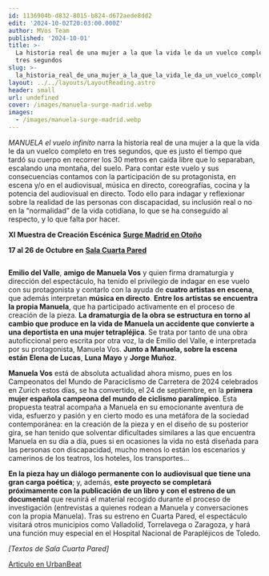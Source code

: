 ```yaml
---
id: 1136904b-d832-8015-b824-d672aede8dd2
edit: '2024-10-02T20:03:00.000Z'
author: MVos Team
published: '2024-10-01'
title: >-
  La historia real de una mujer a la que la vida le da un vuelco completo en
  tres segundos 
slug: >-
  la_historia_real_de_una_mujer_a_la_que_la_vida_le_da_un_vuelco_completo_en_tres_segundos
layout: ../../layouts/LayoutReading.astro
header: small
url: undefined
cover: /images/manuela-surge-madrid.webp
images:
  - /images/manuela-surge-madrid.webp
---
```


_MANUELA el vuelo infinito_ narra la historia real de una mujer a la que la vida le da un vuelco completo en tres segundos, que es justo el tiempo que tardó su cuerpo en recorrer los 30 metros en caída libre que lo separaban, escalando una montaña, del suelo. Para contar este vuelo y sus consecuencias contamos con la participación de su protagonista, en escena y/o en el audiovisual, música en directo, coreografías, cocina y la potencia del audiovisual en directo. Todo ello para indagar y reflexionar sobre la realidad de las personas con discapacidad, su inclusión real o no en la “normalidad” de la vida cotidiana, lo que se ha conseguido al respecto, y lo que falta por hacer.


**XI Muestra de Creación Escénica** [**Surge Madrid en Otoño**](https://www.madrid.org/surgemadrid/2024/26-manuela.html)


**17 al 26 de Octubre en** [**Sala Cuarta Pared**](https://www.cuartapared.es/project/manuela-el-vuelo-infinito/#1662478460098-fd4a1f20-b701)


<figure><img src="/images/manuela-surge-madrid.webp" alt=""><figcaption align="left"></figcaption></figure>


**Emilio del Valle**, **amigo de Manuela Vos** y quien firma dramaturgia y dirección del espectáculo, ha tenido el privilegio de indagar en ese vuelo con su protagonista y contarlo con la ayuda de **cuatro artistas en escena**, que además interpretan **música en directo**. **Entre los artistas se encuentra la propia Manuela**, que ha participado activamente en el proceso de creación de la pieza. **La dramaturgia de la obra se estructura en torno al cambio que produce en la vida de Manuela un accidente que convierte a una deportista en una mujer tetrapléjica**. Se trata por tanto de una obra autoficcional pero escrita por otra voz, la de Emilio del Valle, e interpretada por su protagonista, Manuela Vos. **Junto a Manuela, sobre la escena están** **Elena de Lucas**, **Luna Mayo** y **Jorge Muñoz**.


**Manuela Vos** está de absoluta actualidad ahora mismo, pues en los Campeonatos del Mundo de Paraciclismo de Carretera de 2024 celebrados en Zurich estos días, se ha convertido, el 24 de septiembre, en la **primera mujer española campeona del mundo de ciclismo paralímpico**. Esta propuesta teatral acompaña a Manuela en su emocionante aventura de vida, esfuerzo y pasión y en cierto modo es una metáfora de la sociedad contemporánea: en la creación de la pieza y en el diseño de su posterior gira, se han tenido que solventar dificultades similares a las que encuentra Manuela en su día a día, pues si en ocasiones la vida no está diseñada para las personas con discapacidad, mucho menos lo están los escenarios y camerinos de los teatros, los hoteles, los transportes…


**En la pieza hay un diálogo permanente con lo audiovisual que tiene una gran carga poética**; y, además, **este proyecto se completará próximamente con la publicación de un libro y con el estreno de un documental** que reunirá el material recogido durante el proceso de investigación (entrevistas a quienes rodean a Manuela y conversaciones con la propia Manuela). Tras su estreno en Cuarta Pared, el espectáculo visitará otros municipios como Valladolid, Torrelavega o Zaragoza, y hará una función muy especial en el Hospital Nacional de Parapléjicos de Toledo.


_[Textos de Sala Cuarta Pared]_


[Articulo en UrbanBeat](https://urbanbeatcontenidos.es/manuela-el-vuelo-infinito-un-espectaculo-sobre-la-superacion-y-el-esfuerzo-que-protagoniza-manuela-vos-tetraplejica-desde-2021-y-campeona-de-paraciclismo/)

